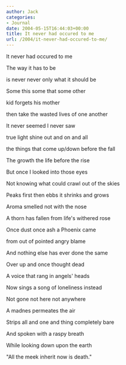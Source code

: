 ```yaml
---
author: Jack
categories:
- Journal
date: 2004-05-15T16:44:03+00:00
title: It never had occured to me
url: /2004/it-never-had-occured-to-me/
---
```


It never had occured to me 

The way it has to be 

is never never only what it should be 

Some this some that some other 

kid forgets his mother 

then take the wasted lives of one another 

It never seemed I never saw 

true light shine out and on and all 

the things that come up/down before the fall 

The growth the life before the rise 

But once I looked into those eyes 

Not knowing what could crawl out of the skies 

Peaks first then ebbs it shrinks and grows 

Aroma smelled not with the nose 

A thorn has fallen from life's withered rose 

Once dust once ash a Phoenix came 

from out of pointed angry blame 

And nothing else has ever done the same 

Over up and once thought dead 

A voice that rang in angels' heads 

Now sings a song of loneliness instead 

Not gone not here not anywhere 

A madnes permeates the air 

Strips all and one and thing completely bare 

And spoken with a raspy breath 

While looking down upon the earth 

"All the meek inherit now is death."